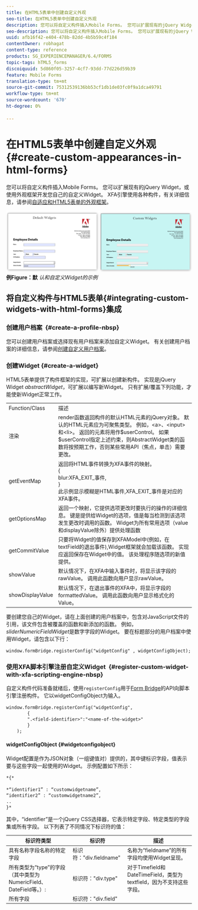 ```yaml
---
title: 在HTML5表单中创建自定义外观
seo-title: 在HTML5表单中创建自定义外观
description: 您可以将自定义构件插入Mobile Forms。 您可以扩展现有的jQuery Widget，或开发您自己的自定义Widget。
seo-description: 您可以将自定义构件插入Mobile Forms。 您可以扩展现有的jQuery Widget，或开发您自己的自定义Widget。
uuid: afb16f42-e404-478b-82dd-4b5b59c4f184
contentOwner: robhagat
content-type: reference
products: SG_EXPERIENCEMANAGER/6.4/FORMS
topic-tags: hTML5_forms
discoiquuid: 5d860f05-3257-4cf7-93dd-77d226d59b39
feature: Mobile Forms
translation-type: tm+mt
source-git-commit: 75312539136bb53cf1db1de03fc0f9a1dca49791
workflow-type: tm+mt
source-wordcount: '670'
ht-degree: 0%

---
```



# 在HTML5表单中创建自定义外观{#create-custom-appearances-in-html-forms}

您可以将自定义构件插入Mobile Forms。 您可以扩展现有的jQuery Widget，或使用外观框架开发您自己的自定义Widget。 XFA引擎使用各种构件，有关详细信息，请参阅[自适应和HTML5表单的外观框架](/help/forms/using/introduction-widgets.md)。

![默认和自定义Widget的示](assets/custom-widgets.jpg)
**例Figure：默** *认和自定义Widget的示例*

## 将自定义构件与HTML5表单{#integrating-custom-widgets-with-html-forms}集成

### 创建用户档案  {#create-a-profile-nbsp}

您可以创建用户档案或选择现有用户档案来添加自定义Widget。 有关创建用户档案的详细信息，请参阅[创建自定义用户档案](/help/forms/using/custom-profile.md)。

### 创建Widget {#create-a-widget}

HTML5表单提供了构件框架的实现，可扩展以创建新构件。 实现是jQuery Widget *abstractWidget*，可扩展以编写新Widget。 只有扩展/覆盖下列功能，才能使新Widget正常工作。

<table> 
 <tbody> 
  <tr> 
   <td>Function/Class</td> 
   <td>描述</td> 
  </tr> 
  <tr> 
   <td>渲染</td> 
   <td>render函数返回构件的默认HTML元素的jQuery对象。 默认的HTML元素应为可聚焦类型。 例如，&lt;a&gt;、&lt;input&gt;和&lt;li&gt;。 返回的元素将用作$userControl。 如果$userControl指定上述约束，则AbstractWidget类的函数将按预期工作，否则某些常用API（焦点，单击）需要更改。 </td> 
  </tr> 
  <tr> 
   <td>getEventMap</td> 
   <td>返回将HTML事件转换为XFA事件的映射。 <br /> {<br /> blur:XFA_EXIT_事件,<br /> }<br /> 此示例显示模糊是HTML事件,XFA_EXIT_事件是对应的XFA事件。 </td> 
  </tr> 
  <tr> 
   <td>getOptionsMap</td> 
   <td>返回一个映射，它提供选项更改时要执行的操作的详细信息。 键是提供给Widget的选项，值是每当检测到该选项发生更改时调用的函数。 Widget为所有常用选项（value和displayValue除外）提供处理函数</td> 
  </tr> 
  <tr> 
   <td>getCommitValue</td> 
   <td>只要将Widget的值保存到XFAModel中(例如，在textField的退出事件),Widget框架就会加载该函数。 实现应返回保存在Widget中的值。 该处理程序随选项的新值提供。</td> 
  </tr> 
  <tr> 
   <td>showValue</td> 
   <td>默认情况下，在XFA中输入事件时，将显示该字段的rawValue。 调用此函数向用户显示rawValue。 </td> 
  </tr> 
  <tr> 
   <td>showDisplayValue</td> 
   <td>默认情况下，在退出事件的XFA中，将显示字段的formattedValue。 调用此函数向用户显示格式化的Value。 </td> 
  </tr> 
 </tbody> 
</table>

要创建您自己的Widget，请在上面创建的用户档案中，包含对JavaScript文件的引用，该文件包含被覆盖的函数和新添加的函数。 例如，*sliderNumericFieldWidget*&#x200B;是数字字段的Widget。 要在标题部分的用户档案中使用Widget，请包含以下行：

```
window.formBridge.registerConfig("widgetConfig" , widgetConfigObject);
```

### 使用XFA脚本引擎注册自定义Widget  {#register-custom-widget-with-xfa-scripting-engine-nbsp}

自定义构件代码准备就绪后，使用`registerConfig`用于[Form Bridge](/help/forms/using/form-bridge-apis.md)的API向脚本引擎注册构件。 它以widgetConfigObject为输入。

```
window.formBridge.registerConfig("widgetConfig",
        {
        ".<field-identifier>":"<name-of-the-widget>"
        }
    );
```

#### widgetConfigObject {#widgetconfigobject}

Widget配置是作为JSON对象（一组键值对）提供的，其中键标识字段，值表示要与这些字段一起使用的Widget。 示例配置如下所示：

```
*{*

*“identifier1” : “customwidgetname”,  
“identifier2” : “customwidgetname2”,  
..  
}*
```

其中，“identifier”是一个jQuery CSS选择器，它表示特定字段、特定类型的字段集或所有字段。 以下列表了不同情况下标识符的值：

| 标识符类型 | 标识符 | 描述 |
|---|---|---|
| 具有名称字段名称的特定字段 | 标识符：&quot;div.fieldname&quot; | 名称为“fieldname”的所有字段均使用Widget呈现。 |
| 所有类型为“type”的字段（其中类型为NumericField、DateField等。）:  | 标识符：&quot;div.type&quot; | 对于Timefield和DateTimeField，类型为textfield，因为不支持这些字段。 |
| 所有字段 | 标识符：&quot;div.field&quot; |  |
